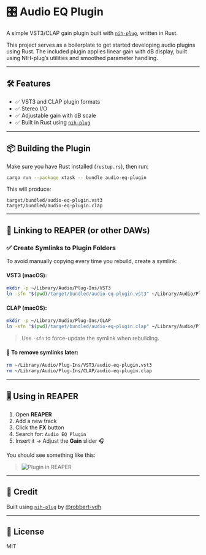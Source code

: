 # 🎛️ Audio EQ Plugin

A simple VST3/CLAP gain plugin built with [`nih-plug`](https://github.com/robbert-vdh/nih-plug), written in Rust.

This project serves as a boilerplate to get started developing audio plugins using Rust. The included plugin applies linear gain with dB display, built using NIH-plug’s utilities and smoothed parameter handling.

---

## 🛠️ Features

- ✅ VST3 and CLAP plugin formats
- ✅ Stereo I/O
- ✅ Adjustable gain with dB scale
- ✅ Built in Rust using [`nih-plug`](https://github.com/robbert-vdh/nih-plug)

---

## 📦 Building the Plugin

Make sure you have Rust installed (`rustup.rs`), then run:

```bash
cargo run --package xtask -- bundle audio-eq-plugin
```

This will produce:

```
target/bundled/audio-eq-plugin.vst3
target/bundled/audio-eq-plugin.clap
```

---

## 🔗 Linking to REAPER (or other DAWs)

### ✅ Create Symlinks to Plugin Folders

To avoid manually copying every time you rebuild, create a symlink:

#### VST3 (macOS):

```bash
mkdir -p ~/Library/Audio/Plug-Ins/VST3
ln -sfn "$(pwd)/target/bundled/audio-eq-plugin.vst3" ~/Library/Audio/Plug-Ins/VST3/
```

#### CLAP (macOS):

```bash
mkdir -p ~/Library/Audio/Plug-Ins/CLAP
ln -sfn "$(pwd)/target/bundled/audio-eq-plugin.clap" ~/Library/Audio/Plug-Ins/CLAP/
```

> Use `-sfn` to force-update the symlink when rebuilding.

#### 🔄 To remove symlinks later:

```bash
rm ~/Library/Audio/Plug-Ins/VST3/audio-eq-plugin.vst3
rm ~/Library/Audio/Plug-Ins/CLAP/audio-eq-plugin.clap
```

---

## 🎚️ Using in REAPER

1. Open **REAPER**
2. Add a new track
3. Click the **FX** button
4. Search for: `Audio EQ Plugin`
5. Insert it → Adjust the **Gain** slider 🎧

You should see something like this:

> ![Plugin in REAPER](screenshot.png)

---

## 🧠 Credit

Built using [`nih-plug`](https://github.com/robbert-vdh/nih-plug) by [@robbert-vdh](https://github.com/robbert-vdh)

---

## 📄 License

MIT
